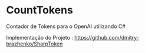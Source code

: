 # CountTokens

Contador de Tokens para o OpenAI utilizando C#

Implementação do Projeto : https://github.com/dmitry-brazhenko/SharpToken
